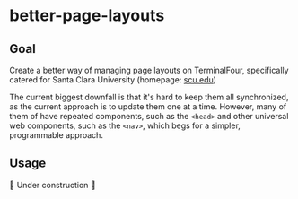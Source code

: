 # better-page-layouts

## Goal

Create a better way of managing page layouts on TerminalFour, specifically catered for Santa Clara University (homepage: [scu.edu](https://www.scu.edu))

The current biggest downfall is that it's hard to keep them all synchronized, as the current approach is to update them one at a time. However, many of them of have repeated components, such as the `<head>` and other universal web components, such as the `<nav>`, which begs for a simpler, programmable approach.

## Usage

🚧 Under construction 🚧

